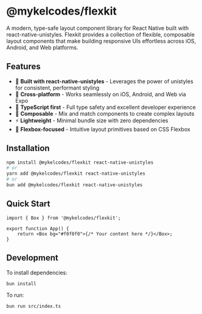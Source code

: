 # @mykelcodes/flexkit

A modern, type-safe layout component library for React Native built with react-native-unistyles. Flexkit provides a collection of flexible, composable layout components that make building responsive UIs effortless across iOS, Android, and Web platforms.

## Features

- 🎨 **Built with react-native-unistyles** - Leverages the power of unistyles for consistent, performant styling
- 📱 **Cross-platform** - Works seamlessly on iOS, Android, and Web via Expo
- 🔧 **TypeScript first** - Full type safety and excellent developer experience
- 🧩 **Composable** - Mix and match components to create complex layouts
- ⚡ **Lightweight** - Minimal bundle size with zero dependencies
- 🎯 **Flexbox-focused** - Intuitive layout primitives based on CSS Flexbox

## Installation

```bash
npm install @mykelcodes/flexkit react-native-unistyles
# or
yarn add @mykelcodes/flexkit react-native-unistyles
# or
bun add @mykelcodes/flexkit react-native-unistyles
```

## Quick Start

```tsx
import { Box } from '@mykelcodes/flexkit';

export function App() {
    return <Box bg="#f0f0f0">{/* Your content here */}</Box>;
}
```

## Development

To install dependencies:

```bash
bun install
```

To run:

```bash
bun run src/index.ts
```
